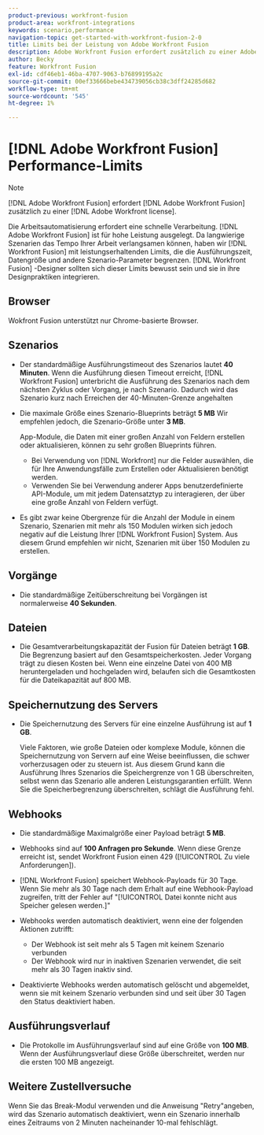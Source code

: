 ```yaml
---
product-previous: workfront-fusion
product-area: workfront-integrations
keywords: scenario,performance
navigation-topic: get-started-with-workfront-fusion-2-0
title: Limits bei der Leistung von Adobe Workfront Fusion
description: Adobe Workfront Fusion erfordert zusätzlich zu einer Adobe Workfront-Lizenz eine Adobe Workfront Fusion-Lizenz.
author: Becky
feature: Workfront Fusion
exl-id: cdf46eb1-46ba-4707-9063-b76899195a2c
source-git-commit: 00ef33666bebe434739056cb38c3dff24285d682
workflow-type: tm+mt
source-wordcount: '545'
ht-degree: 1%

---
```


# [!DNL Adobe Workfront Fusion] Performance-Limits

>[!NOTE]
>
>[!DNL Adobe Workfront Fusion] erfordert [!DNL Adobe Workfront Fusion] zusätzlich zu einer [!DNL Adobe Workfront license].

Die Arbeitsautomatisierung erfordert eine schnelle Verarbeitung. [!DNL Adobe Workfront Fusion] ist für hohe Leistung ausgelegt. Da langwierige Szenarien das Tempo Ihrer Arbeit verlangsamen können, haben wir [!DNL Workfront Fusion] mit leistungserhaltenden Limits, die die Ausführungszeit, Datengröße und andere Szenario-Parameter begrenzen. [!DNL Workfront Fusion] -Designer sollten sich dieser Limits bewusst sein und sie in ihre Designpraktiken integrieren.

## Browser

Wokfront Fusion unterstützt nur Chrome-basierte Browser.

## Szenarios

* Der standardmäßige Ausführungstimeout des Szenarios lautet **40 Minuten**. Wenn die Ausführung diesen Timeout erreicht, [!DNL Workfront Fusion] unterbricht die Ausführung des Szenarios nach dem nächsten Zyklus oder Vorgang, je nach Szenario. Dadurch wird das Szenario kurz nach Erreichen der 40-Minuten-Grenze angehalten
* Die maximale Größe eines Szenario-Blueprints beträgt **5 MB** Wir empfehlen jedoch, die Szenario-Größe unter **3 MB**.

  App-Module, die Daten mit einer großen Anzahl von Feldern erstellen oder aktualisieren, können zu sehr großen Blueprints führen.

   * Bei Verwendung von [!DNL Workfront] nur die Felder auswählen, die für Ihre Anwendungsfälle zum Erstellen oder Aktualisieren benötigt werden.
   * Verwenden Sie bei Verwendung anderer Apps benutzerdefinierte API-Module, um mit jedem Datensatztyp zu interagieren, der über eine große Anzahl von Feldern verfügt.

* Es gibt zwar keine Obergrenze für die Anzahl der Module in einem Szenario, Szenarien mit mehr als 150 Modulen wirken sich jedoch negativ auf die Leistung Ihrer [!DNL Workfront Fusion] System. Aus diesem Grund empfehlen wir nicht, Szenarien mit über 150 Modulen zu erstellen.

## Vorgänge

* Die standardmäßige Zeitüberschreitung bei Vorgängen ist normalerweise **40 Sekunden**.

<!--
* The operation timeout for calls to Adobe Workfront is **120 seconds**.
-->

## Dateien

* Die Gesamtverarbeitungskapazität der Fusion für Dateien beträgt **1 GB**. Die Begrenzung basiert auf den Gesamtspeicherkosten. Jeder Vorgang trägt zu diesen Kosten bei. Wenn eine einzelne Datei von 400 MB heruntergeladen und hochgeladen wird, belaufen sich die Gesamtkosten für die Dateikapazität auf 800 MB.

## Speichernutzung des Servers

* Die Speichernutzung des Servers für eine einzelne Ausführung ist auf **1 GB**.

  Viele Faktoren, wie große Dateien oder komplexe Module, können die Speichernutzung von Servern auf eine Weise beeinflussen, die schwer vorherzusagen oder zu steuern ist. Aus diesem Grund kann die Ausführung Ihres Szenarios die Speichergrenze von 1 GB überschreiten, selbst wenn das Szenario alle anderen Leistungsgarantien erfüllt. Wenn Sie die Speicherbegrenzung überschreiten, schlägt die Ausführung fehl.

## Webhooks

* Die standardmäßige Maximalgröße einer Payload beträgt **5 MB**.
* Webhooks sind auf **100 Anfragen pro Sekunde**. Wenn diese Grenze erreicht ist, sendet Workfront Fusion einen 429 ([!UICONTROL Zu viele Anforderungen]).
* [!DNL Workfront Fusion] speichert Webhook-Payloads für 30 Tage. Wenn Sie mehr als 30 Tage nach dem Erhalt auf eine Webhook-Payload zugreifen, tritt der Fehler auf &quot;[!UICONTROL Datei konnte nicht aus Speicher gelesen werden.]&quot;
* Webhooks werden automatisch deaktiviert, wenn eine der folgenden Aktionen zutrifft:

   * Der Webhook ist seit mehr als 5 Tagen mit keinem Szenario verbunden
   * Der Webhook wird nur in inaktiven Szenarien verwendet, die seit mehr als 30 Tagen inaktiv sind.

* Deaktivierte Webhooks werden automatisch gelöscht und abgemeldet, wenn sie mit keinem Szenario verbunden sind und seit über 30 Tagen den Status deaktiviert haben.

## Ausführungsverlauf

* Die Protokolle im Ausführungsverlauf sind auf eine Größe von **100 MB**. Wenn der Ausführungsverlauf diese Größe überschreitet, werden nur die ersten 100 MB angezeigt.

## Weitere Zustellversuche

Wenn Sie das Break-Modul verwenden und die Anweisung &quot;Retry&quot;angeben, wird das Szenario automatisch deaktiviert, wenn ein Szenario innerhalb eines Zeitraums von 2 Minuten nacheinander 10-mal fehlschlägt.

